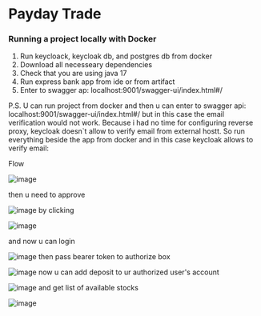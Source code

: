# Payday Trade

### Running a project locally with Docker

1. Run keycloack, keycloak db, and postgres db from docker
2. Download all necesseary dependencies
3. Сheck that you are using java 17
4. Run express bank app from ide or from artifact
5. Enter to swagger ap: localhost:9001/swagger-ui/index.html#/
   
P.S.
 U can run project from docker and then u can enter to swagger api: localhost:9001/swagger-ui/index.html#/ but in this case the email verification would not work.
 Because i had no time for configuring reverse proxy, keycloak doesn`t allow to verify email from external hostt. So run everything beside the app from docker and in this case keycloak allows to verify email:

Flow

![image](https://github.com/orxanmamedov/pd/assets/140556961/57a38488-b3a0-4f6a-a73d-f3e53b4c539d)

then u need to approve

![image](https://github.com/orxanmamedov/pd/assets/140556961/f877cd27-e941-49cc-aba9-ac3d1de5a229)
by clicking

![image](https://github.com/orxanmamedov/pd/assets/140556961/a6f0c06a-a780-4fc5-bef1-edce37317fc6)

and now u can login

![image](https://github.com/orxanmamedov/pd/assets/140556961/f31806b2-11e2-4566-968f-a2de946fb38e)
then pass bearer token to authorize box

![image](https://github.com/orxanmamedov/pd/assets/140556961/cb003b40-0413-4ffc-8738-2e7e7b273c13)
now u can add deposit to ur authorized user's account

![image](https://github.com/orxanmamedov/pd/assets/140556961/7671c2b4-b58a-4d5e-a6e9-f6d90af7065a)
and get list of available stocks

![image](https://github.com/orxanmamedov/pd/assets/140556961/207596b3-df11-4b62-8989-e7662a5ee710)








